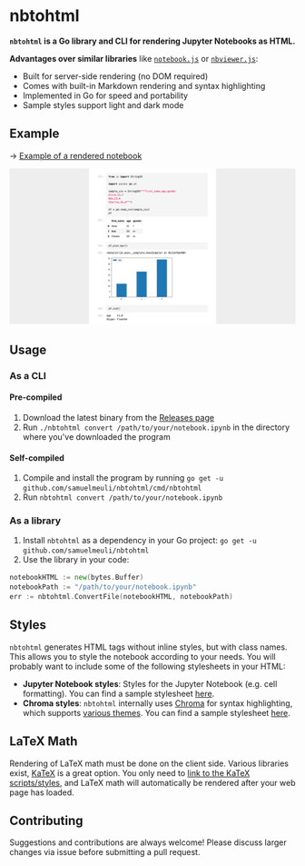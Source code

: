 # nbtohtml

**`nbtohtml` is a Go library and CLI for rendering Jupyter Notebooks as HTML.**

**Advantages over similar libraries** like [`notebook.js`](https://github.com/jsvine/notebookjs) or [`nbviewer.js`](https://github.com/kokes/nbviewer.js):

- Built for server-side rendering (no DOM required)
- Comes with built-in Markdown rendering and syntax highlighting
- Implemented in Go for speed and portability
- Sample styles support light and dark mode

## Example

→ [Example of a rendered notebook](https://nbtohtml.samuelmeuli.com)

![Screenshot of rendered HTML](./.github/screenshot.png)

## Usage

### As a CLI

#### Pre-compiled

1. Download the latest binary from the [Releases page](https://github.com/samuelmeuli/nbtohtml/releases/latest)
2. Run `./nbtohtml convert /path/to/your/notebook.ipynb` in the directory where you've downloaded the program

#### Self-compiled

1. Compile and install the program by running `go get -u github.com/samuelmeuli/nbtohtml/cmd/nbtohtml`
2. Run `nbtohtml convert /path/to/your/notebook.ipynb`

### As a library

1. Install `nbtohtml` as a dependency in your Go project: `go get -u github.com/samuelmeuli/nbtohtml`
2. Use the library in your code:

```go
notebookHTML := new(bytes.Buffer)
notebookPath := "/path/to/your/notebook.ipynb"
err := nbtohtml.ConvertFile(notebookHTML, notebookPath)
```

## Styles

`nbtohtml` generates HTML tags without inline styles, but with class names. This allows you to style the notebook according to your needs. You will probably want to include some of the following stylesheets in your HTML:

- **Jupyter Notebook styles**: Styles for the Jupyter Notebook (e.g. cell formatting). You can find a sample stylesheet [here](./examples/nbtohtml/notebook.css).
- **Chroma styles**: `nbtohtml` internally uses [Chroma](https://github.com/alecthomas/chroma) for syntax highlighting, which supports [various themes](https://xyproto.github.io/splash/docs). You can find a sample stylesheet [here](./examples/nbtohtml/chroma.css).

## LaTeX Math

Rendering of LaTeX math must be done on the client side. Various libraries exist, [KaTeX](https://katex.org) is a great option. You only need to [link to the KaTeX scripts/styles](https://katex.org/docs/browser.html), and LaTeX math will automatically be rendered after your web page has loaded.

## Contributing

Suggestions and contributions are always welcome! Please discuss larger changes via issue before submitting a pull request.
